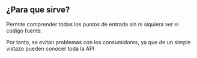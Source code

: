 ##  ¿Para que sirve?

Permite comprender todos los puntos de entrada sin ni siquiera ver el código fuente.
   
Por tanto, se evitan problemas con los consumidores, ya que de un simple vistazo pueden conocer toda la API <!-- .element: class="fragment" -->